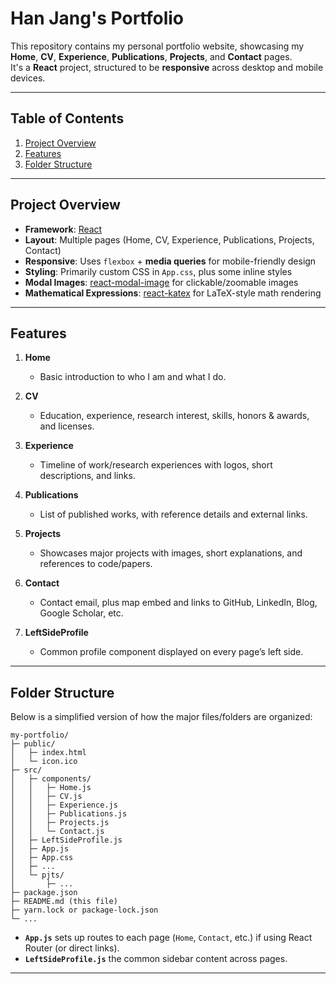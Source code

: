 # Han Jang's Portfolio

This repository contains my personal portfolio website, showcasing my **Home**, **CV**, **Experience**, **Publications**, **Projects**, and **Contact** pages.  
It's a **React** project, structured to be **responsive** across desktop and mobile devices.

---

## Table of Contents

1. [Project Overview](#project-overview)  
2. [Features](#features)  
3. [Folder Structure](#folder-structure)  
<!-- 4. [Getting Started](#getting-started)  
5. [Usage](#usage)  
6. [Deployment (GitHub Pages)](#deployment-github-pages)  
7. [Packages & Libraries](#packages--libraries)  
8. [License](#license) -->

---

## Project Overview

- **Framework**: [React](https://reactjs.org/)  
- **Layout**: Multiple pages (Home, CV, Experience, Publications, Projects, Contact)  
- **Responsive**: Uses `flexbox` + **media queries** for mobile-friendly design  
- **Styling**: Primarily custom CSS in `App.css`, plus some inline styles  
- **Modal Images**: [react-modal-image](https://www.npmjs.com/package/react-modal-image) for clickable/zoomable images  
- **Mathematical Expressions**: [react-katex](https://www.npmjs.com/package/react-katex) for LaTeX-style math rendering  

---

## Features

1. **Home**  
   - Basic introduction to who I am and what I do.

2. **CV**  
   - Education, experience, research interest, skills, honors & awards, and licenses.

3. **Experience**  
   - Timeline of work/research experiences with logos, short descriptions, and links.

4. **Publications**  
   - List of published works, with reference details and external links.

5. **Projects**  
   - Showcases major projects with images, short explanations, and references to code/papers.

6. **Contact**  
   - Contact email, plus map embed and links to GitHub, LinkedIn, Blog, Google Scholar, etc.

7. **LeftSideProfile**  
   - Common profile component displayed on every page’s left side.

---

## Folder Structure

Below is a simplified version of how the major files/folders are organized:

```plaintext
my-portfolio/
├─ public/
│   ├─ index.html
│   └─ icon.ico
├─ src/
│   ├─ components/
│   │   ├─ Home.js
│   │   ├─ CV.js
│   │   ├─ Experience.js
│   │   ├─ Publications.js
│   │   ├─ Projects.js
│   │   └─ Contact.js
│   ├─ LeftSideProfile.js
│   ├─ App.js
│   ├─ App.css
│   ├─ ...
│   └─ pjts/
│       ├─ ...
├─ package.json
├─ README.md (this file)
├─ yarn.lock or package-lock.json
└─ ...
```

- **`App.js`** sets up routes to each page (`Home`, `Contact`, etc.) if using React Router (or direct links).
- **`LeftSideProfile.js`** the common sidebar content across pages.

---
